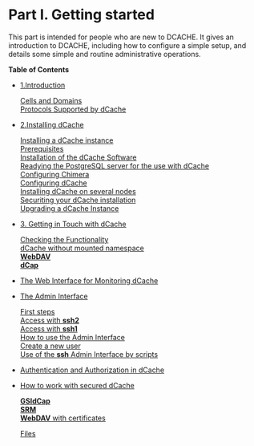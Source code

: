 
Part I. Getting started
========================


This part is intended for people who are new to DCACHE. It gives an introduction to DCACHE, including how to configure a simple setup, and details some simple and routine administrative operations.

**Table of Contents**  
* [1.Introduction](intro.md)  
      
     [Cells and Domains](intro.md#cells-and-domains)  
     [Protocols Supported by dCache](intro.md#protocols-supported-by-dcache) 
   
   
* [2.Installing dCache](install.md)   
   
   
     [Installing a dCache instance](install.md#installing-a-dcache-instance)  
     [Prerequisites](install.md#prerequisites)  
     [Installation of the dCache Software](install.md#installation-of-the-dcache-software)  
     [Readying the PostgreSQL server for the use with dCache](install.md#readying-the-postgresql-server-for-the-use-with-dcache)  
     [Configuring Chimera](install.md#configuring-chimera)  
     [Configuring dCache](install.md#configuring-chimera)  
     [Installing dCache on several nodes](install.md#installing-dcache-on-several-nodes)  
     [Securiting your dCache installation](install.md#securiting-your-dcache-installation)  
     [Upgrading a dCache Instance](install.md#upgrading-a-dcache-instance)  
   
   
* [3. Getting in Touch with dCache](intouch.md)  
     
     [Checking the Functionality](intouch.md#checking-the-functionality)  
     [dCache without mounted namespace](intouch.md#dcache-without-mounted-namespace)  
     [**WebDAV**](intouch.md#webdav)  
     [**dCap**](intouch.md#dcap)  
      
 * [The Web Interface for Monitoring dCache](intouch.md#the-web-interface-for-monitoring-dcache)    
 * [The Admin Interface](intouch.md#the-admin-interface)    
   
     [First steps](intouch.md#first-steps)    
     [Access with **ssh2**](intouch.md#ssh2)  
     [Access with **ssh1**](intouch.md#ssh1)  
     [How to use the Admin Interface](intouch.md#how-to-use-the-admin-interface)    
     [Create a new user](intouch.md#create-a-new-user)    
     [Use of the **ssh** Admin Interface by scripts](intouch.md#use-of-the-ssh-admin-interface-by-scripts)    
   
   
* [Authentication and Authorization in dCache](intouch.md#authentication-and-authorization-in-dcache)    
* [How to work with secured dCache](intouch.md#how-to-work-with-secured-dcache)   
   
     [**GSIdCap**](intouch.md#gsidcap)    
     [**SRM**](intouch.md#srm)    
     [**WebDAV** with certificates](intouch.md#webdav-with-certificates)  
   
   
   [Files](intouch.md#files)  
